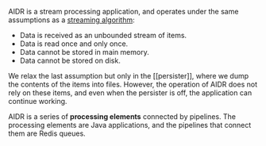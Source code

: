 AIDR is a stream processing application, and operates under the same assumptions as a [streaming algorithm](https://en.wikipedia.org/wiki/Streaming_algorithm):

* Data is received as an unbounded stream of items.
* Data is read once and only once.
* Data cannot be stored in main memory.
* Data cannot be stored on disk.

We relax the last assumption but only in the [[persister]], where we dump the contents of the items into files. However, the operation of AIDR does not rely on these items, and even when the persister is off, the application can continue working.

AIDR is a series of **processing elements** connected by pipelines. The processing elements are Java applications, and the pipelines that connect them are Redis queues.